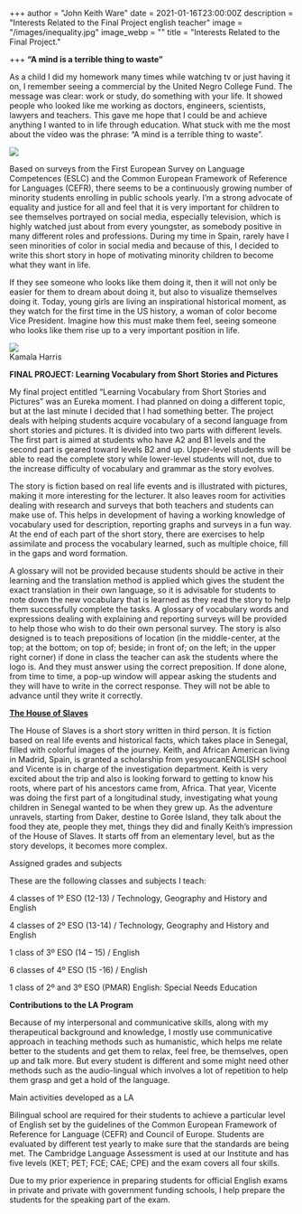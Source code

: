 +++
author = "John Keith Ware"
date = 2021-01-16T23:00:00Z
description = "Interests Related to the Final Project english teacher"
image = "/images/inequality.jpg"
image_webp = ""
title = "Interests Related to the Final Project."

+++
**“A mind is a terrible thing to waste”**

As a child I did my homework many times while watching tv or just having it on, I remember seeing a commercial by the United Negro College Fund. The message was clear: work or study, do something with your life. It showed people who looked like me working as doctors, engineers, scientists, lawyers and teachers. This gave me hope that I could be and achieve anything I wanted to in life through education. What stuck with me the most about the video was the phrase: “A mind is a terrible thing to waste”.

[![](/images/video.jpg)](https://www.youtube.com/watch?v=9UcnABDsGbo "A mind is a terrible thing to waste")

Based on surveys from the First European Survey on Language Competences (ESLC) and the Common European Framework of Reference for Languages (CEFR), there seems to be a continuously growing number of minority students enrolling in public schools yearly. I’m a strong advocate of equality and justice for all and feel that it is very important for children to see themselves portrayed on social media, especially television, which is highly watched just about from every youngster, as somebody positive in many different roles and professions. During my time in Spain, rarely have I seen minorities of color in social media and because of this, I decided to write this short story in hope of motivating minority children to become what they want in life.

If they see someone who looks like them doing it, then it will not only be easier for them to dream about doing it, but also to visualize themselves doing it. Today, young girls are living an inspirational historical moment, as they watch for the first time in the US history, a woman of color become Vice President. Imagine how this must make them feel, seeing someone who looks like them rise up to a very important position in life.

![](/images/harris.jpg)  
Kamala Harris

**FINAL PROJECT: Learning Vocabulary from Short Stories and Pictures**

My final project entitled “Learning Vocabulary from Short Stories and Pictures” was an Eureka moment. I had planned on doing a different topic, but at the last minute I decided that I had something better. The project deals with helping students acquire vocabulary of a second language from short stories and pictures. It is divided into two parts with different levels. The first part is aimed at students who have A2 and B1 levels and the second part is geared toward levels B2 and up. Upper-level students will be able to read the complete story while lower-level students will not, due to the increase difficulty of vocabulary and grammar as the story evolves.

The story is fiction based on real life events and is illustrated with pictures, making it more interesting for the lecturer. It also leaves room for activities dealing with research and surveys that both teachers and students can make use of. This helps in development of having a working knowledge of vocabulary used for description, reporting graphs and surveys in a fun way. At the end of each part of the short story, there are exercises to help assimilate and process the vocabulary learned, such as multiple choice, fill in the gaps and word formation.

A glossary will not be provided because students should be active in their learning and the translation method is applied which gives the student the exact translation in their own language, so it is advisable for students to note down the new vocabulary that is learned as they read the story to help them successfully complete the tasks. A glossary of vocabulary words and expressions dealing with explaining and reporting surveys will be provided to help those who wish to do their own personal survey. The story is also designed is to teach prepositions of location (in the middle-center, at the top; at the bottom; on top of; beside; in front of; on the left; in the upper right corner) if done in class the teacher can ask the students where the logo is. And they must answer using the correct preposition. If done alone, from time to time, a pop-up window will appear asking the students and they will have to write in the correct response. They will not be able to advance until they write it correctly.

[**The House of Slaves**](https://form.jotform.com/210162460449349)

The House of Slaves is a short story written in third person. It is fiction based on real life events and historical facts, which takes place in Senegal, filled with colorful images of the journey. Keith, and African American living in Madrid, Spain, is granted a scholarship from yesyoucanENGLISH school and Vicente is in charge of the investigation department. Keith is very excited about the trip and also is looking forward to getting to know his roots, where part of his ancestors came from, Africa. That year, Vicente was doing the first part of a longitudinal study, investigating what young children in Senegal wanted to be when they grew up. As the adventure unravels, starting from Daker, destine to Gorée Island, they talk about the food they ate, people they met, things they did and finally Keith’s impression of the House of Slaves. It starts off from an elementary level, but as the story develops, it becomes more complex.

Assigned grades and subjects

These are the following classes and subjects I teach:

4 classes of 1º ESO (12-13) / Technology, Geography and History and English

4 classes of 2º ESO (13-14) / Technology, Geography and History and English

1 class of 3º ESO (14 – 15) / English

6 classes of 4º ESO (15 -16) / English

1 class of 2º and 3º ESO (PMAR) English: Special Needs Education

**Contributions to the LA Program**

Because of my interpersonal and communicative skills, along with my therapeutical background and knowledge, I mostly use communicative approach in teaching methods such as humanistic, which helps me relate better to the students and get them to relax, feel free, be themselves, open up and talk more. But every student is different and some might need other methods such as the audio-lingual which involves a lot of repetition to help them grasp and get a hold of the language.

Main activities developed as a LA

Bilingual school are required for their students to achieve a particular level of English set by the guidelines of the Common European Framework of Reference for Language (CEFR) and Council of Europe. Students are evaluated by different test yearly to make sure that the standards are being met. The Cambridge Language Assessment is used at our Institute and has five levels (KET; PET; FCE; CAE; CPE) and the exam covers all four skills.

Due to my prior experience in preparing students for official English exams in private and private with government funding schools, I help prepare the students for the speaking part of the exam.
